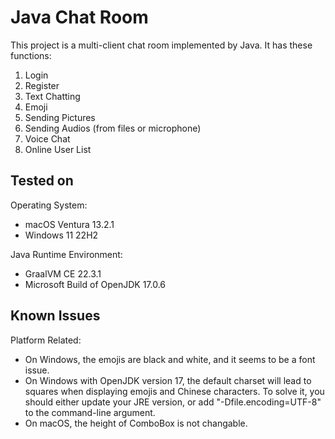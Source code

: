# Java Chat Room
This project is a multi-client chat room implemented by Java. It has these functions: 
1. Login
2. Register
3. Text Chatting
4. Emoji
5. Sending Pictures
6. Sending Audios (from files or microphone)
7. Voice Chat
8. Online User List

## Tested on
Operating System:
- macOS Ventura 13.2.1
- Windows 11 22H2

Java Runtime Environment:
- GraalVM CE 22.3.1
- Microsoft Build of OpenJDK 17.0.6

## Known Issues
Platform Related:
- On Windows, the emojis are black and white, and it seems to be a font issue.
- On Windows with OpenJDK version 17, the default charset will lead to squares when displaying emojis and Chinese characters. To solve it, you should either update your JRE version, or add "-Dfile.encoding=UTF-8" to the command-line argument.
- On macOS, the height of ComboBox is not changable. 